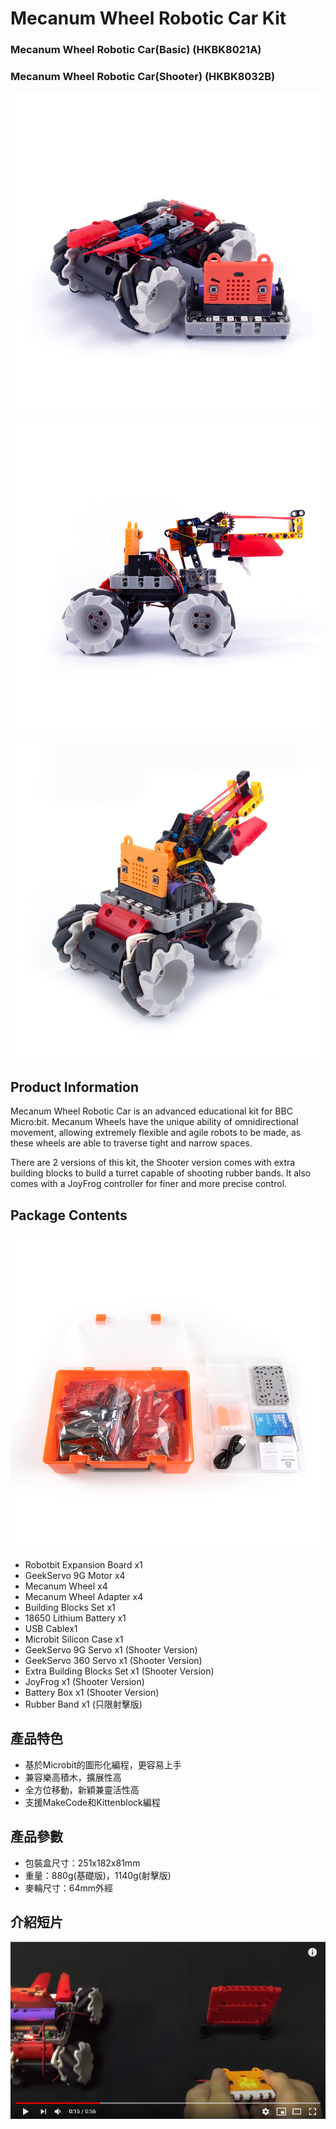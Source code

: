 # Mecanum Wheel Robotic Car Kit

### Mecanum Wheel Robotic Car(Basic) (HKBK8021A)

### Mecanum Wheel Robotic Car(Shooter) (HKBK8032B)

![](./images/1.jpg)

![](./images/2.jpg)

![](./images/4.jpg)

## Product Information

Mecanum Wheel Robotic Car is an advanced educational kit for BBC Micro:bit. Mecanum Wheels have the unique ability of omnidirectional movement, allowing extremely flexible and agile robots to be made, as these wheels are able to traverse tight and narrow spaces.

There are 2 versions of this kit, the Shooter version comes with extra building blocks to build a turret capable of shooting rubber bands. It also comes with a JoyFrog controller for finer and more precise control.

## Package Contents

![](./images/3.jpg)

- Robotbit Expansion Board x1
- GeekServo 9G Motor x4
- Mecanum Wheel x4
- Mecanum Wheel Adapter x4
- Building Blocks Set x1
- 18650 Lithium Battery x1
- USB Cablex1
- Microbit Silicon Case x1
- GeekServo 9G Servo x1 (Shooter Version)
- GeekServo 360 Servo x1 (Shooter Version)
- Extra Building Blocks Set x1 (Shooter Version)
- JoyFrog x1 (Shooter Version)
- Battery Box x1 (Shooter Version)
- Rubber Band x1 (只限射擊版)

## 產品特色

- 基於Microbit的圖形化編程，更容易上手
- 兼容樂高積木，擴展性高
- 全方位移動，新穎兼靈活性高
- 支援MakeCode和Kittenblock編程

## 產品參數

- 包裝盒尺寸：251x182x81mm
- 重量：880g(基礎版)，1140g(射擊版)
- 麥輪尺寸：64mm外經

## 介紹短片

[![](./images/5.png)](https://www.youtube.com/watch?v=OkAB-bp0mbQ&feature=youtu.be)
